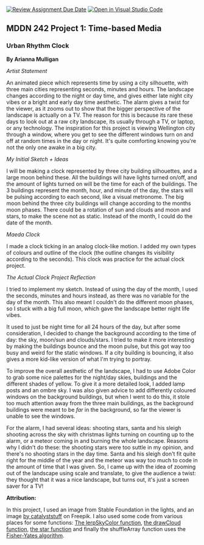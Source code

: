 [![Review Assignment Due Date](https://classroom.github.com/assets/deadline-readme-button-24ddc0f5d75046c5622901739e7c5dd533143b0c8e959d652212380cedb1ea36.svg)](https://classroom.github.com/a/JAZAP9dv)
[![Open in Visual Studio Code](https://classroom.github.com/assets/open-in-vscode-718a45dd9cf7e7f842a935f5ebbe5719a5e09af4491e668f4dbf3b35d5cca122.svg)](https://classroom.github.com/online_ide?assignment_repo_id=11439689&assignment_repo_type=AssignmentRepo)
## MDDN 242 Project 1: Time-based Media  

### Urban Rhythm Clock
**By Arianna Mulligan**
>
*Artist Statement*
>
An animated piece which represents time by using a city silhouette, with three main cities representing seconds, minutes and hours. The landscape changes according to the night or day time, and gives either late night city vibes or a bright and early day time aesthetic. The alarm gives a twist for the viewer, as it zooms out to show that the bigger perspective of the landscape is actually on a TV. The reason for this is because its rare these days to look out at a raw city landscape, its usually through a TV, or laptop, or any technology. The inspiration for this project is viewing Wellington city through a window, where you get to see the different windows turn on and off at random times in the day or night. It's quite comforting knowing you're not the only one awake in a big city.  
>
*My Initial Sketch + Ideas*
>
I will be making a clock represented by three city building silhouettes, and a large moon behind these. All the buildings will have lights turned on/off, and the amount of lights turned on will be the time for each of the buildings. The 3 buildings represent the month, hour, and minute of the day, the stars will be pulsing according to each second, like a visual metronome. The big moon behind the three city buildings will change according to the months moon phases.
There could be a rotation of sun and clouds and moon and stars, to make the scene not as static. 
Instead of the month, I could do the date of the month. 
>
*Maeda Clock*
>
I made a clock ticking in an analog clock-like motion. I added my own types of colours and outline of the clock (the outline changes its 
visibility according to the seconds). This clock was practice for the actual clock project. 
>
*The Actual Clock Project Reflection*
>
I tried to implement my sketch. Instead of using the day of the month, I used the seconds, minutes and hours instead, as there was no variable for the day of the month. This also meant I couldn't do the different moon phases, so I stuck with a big full moon, which gave the landscape better night life vibes. 

It used to just be night time for all 24 hours of the day, but after some consideration, I decided to change the background according to the time of day: the sky, moon/sun and clouds/stars. I tried to make it more interesting by making the buildings bounce and the moon pulse, but this got way too busy and weird for the static windows. If a city building is bouncing, it also gives a more kid-like version of what I'm trying to portray. 

To improve the overall aesthetic of the landscape, I had to use Adobe Color to grab some nice palettes for the night/day skies, buildings and the different shades of yellow. To give it a more detailed look, I added lamp posts and an ombre sky. I was also given advice to add differently coloured windows on the background buildings, but when I went to do this, it stole too much attention away from the three main buildings, as the background buildings were meant to be *far* in the background, so far the viewer is unable to see the windows. 

For the alarm, I had several ideas: shooting stars, santa and his sleigh shooting across the sky with christmas lights turning on counting up to the alarm, or a meteor coming in and burning the whole landscape. Reasons why I didn't do these: the shooting stars were too suttle in my opinion, and there's no shooting stars in the day time. Santa and his sleigh don't fit quite right for the middle of the year and the meteor was way too much to code in the amount of time that I was given. 
So, I came up with the idea of zooming out of the landscape using scale and translate, to give the audience a twist: they thought that it was a nice landscape, but turns out, it's just a screen saver for a TV! 

**Attribution:**
>
In this project, I used an image from Stable Foundation in the lights, and an image <a href="https://www.freepik.com/free-vector/vintage-television-cartoon-icon-illustration_10340616.htm#query=tv%20cartoon%20yellow&position=1&from_view=search&track=ais">by catalyststuff</a> on Freepik. 
I also used some code from various places for some functions: <a href="https://stackoverflow.com/questions/60196138/lerp-background-colour-based-on-time-of-day">The lerpSkyColor function</a>, <a href="https://chat.openai.com/c/65fb3860-69f2-4e44-abf4-2457b2d9566f">the drawCloud function</a>, <a href="https://p5js.org/examples/form-star.html">the star function</a> and finally the shuffleArray function uses the <a href="https://www.geeksforgeeks.org/shuffle-a-given-array-using-fisher-yates-shuffle-algorithm/">Fisher-Yates algorithm</a>. 